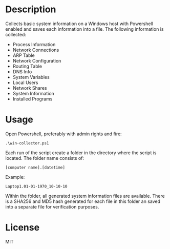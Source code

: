 # Description

Collects basic system information on a Windows host with Powershell enabled and saves each information into a file. The following information is collected:

- Process Information
- Network Connections
- ARP Table
- Network Configuration
- Routing Table
- DNS Info
- System Variables
- Local Users
- Network Shares
- System Information
- Installed Programs

# Usage

Open Powershell, preferably with admin rights and fire:

`.\win-collector.ps1`

Each run of the script create a folder in the directory where the script is located. The folder name consists of:

`[computer name].[datetime]`

Example:

`Laptop1.01-01-1970_10-10-10`

Within the folder, all generated system information files are available.
There is a SHA256 and MD5 hash generated for each file in this folder an saved into a separate file for verification purposes.

# License 

MIT